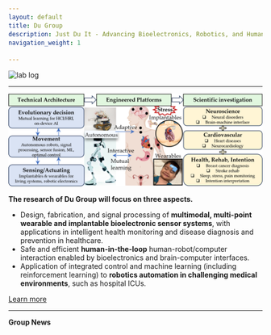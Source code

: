 ```yaml
---
layout: default
title: Du Group 
description: Just Du It - Advancing Bioelectronics, Robotics, and Human-in-the-Loop Interaction
navigation_weight: 1

---
```


![lab log](lab_cover.png)

---------
![lab focus](group_focus.png)

**The research of Du Group will focus on three aspects.**
* Design, fabrication, and signal processing of **multimodal, multi-point wearable and implantable bioelectronic sensor systems**, with applications in intelligent health monitoring and disease diagnosis and prevention in healthcare.
* Safe and efficient **human-in-the-loop** human-robot/computer interaction enabled by bioelectronics and brain-computer interfaces.
* Application of integrated control and machine learning (including reinforcement learning) to **robotics automation in challenging medical environments**, such as hospital ICUs.

[Learn more](./research)

---------

**Group News**


